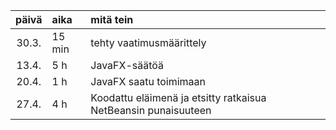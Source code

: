 | päivä | aika | mitä tein  |
| :----:|:-----| :-----|
| 30.3. | 15 min   | tehty vaatimusmäärittely |
| 13.4. | 5 h | JavaFX-säätöä |
| 20.4. | 1 h | JavaFX saatu toimimaan |
| 27.4. | 4 h | Koodattu eläimenä ja etsitty ratkaisua NetBeansin punaisuuteen |
